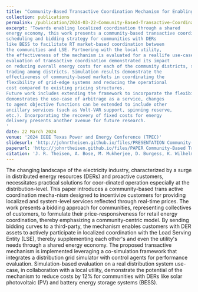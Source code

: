 ```yaml
---
title: "Community-Based Transactive Coordination Mechanism for Enabling Grid-Edge Systems"
collection: publications
permalink: /publication/2024-03-22-Community-Based-Transactive-Coordination-Mechanism-for-Enabling-Grid-Edge-Systems
excerpt: 'Towards enabling localized coordination through a shared
energy economy, this work presents a community-based transactive coordination framework. The framework presents a
scheduling and bidding strategy for communities with DERs
like BESS to facilitate RT market-based coordination between
the communities and LSE. Partnering with the local utility,
the effectiveness of the mechanism is evaluated for a reallife use-case implemented using a co-simulation platform. The
evaluation of transactive coordination demonstrated its impact
on reducing overall energy costs for each of the community districts, showcasing the benefits of coordinated energy
trading among districts. Simulation results demonstrate the
effectiveness of community-based markets in coordinating the
flexibility of grid-edge systems and reducing the operational
cost compared to existing pricing structures.
Future work includes extending the framework to incorporate the flexibility of the thermal storage-based resource and deploying the mechanism for field-testing. While this work
demonstrates the use-case of arbitrage as a service, changes
to agent objective functions can be extended to include other
ancillary services (such as Volt-VAR support, spinning reserve,
etc.). Incorporating the recovery of fixed costs for energy
delivery presents another avenue for future research.
'
date: 22 March 2024
venue: '2024 IEEE Texas Power and Energy Conference (TPEC)'
slidesurl: 'http://johnrtheisen.github.io/files/PRESENTATION Community-Based Transactive Coordination Mechanism for Enabling Grid-Edge Systems.pdf'
paperurl: 'http://johnrtheisen.github.io/files/PAPER Community-Based Transactive Coordination Mechanism for Enabling Grid-Edge Systems.pdf'
citation: 'J. R. Theisen, A. Bose, M. Mukherjee, D. Burgess, K. Wilhelm and M. Diedesch, "Community-Based Transactive Coordination Mechanism for Enabling Grid-Edge Systems," 2024 IEEE Texas Power and Energy Conference (TPEC), College Station, TX, USA, 2024, pp. 1-6, doi: 10.1109/TPEC60005.2024.10472237.'
---
```


The changing landscape of the electricity industry, characterized by a surge in distributed energy resources (DERs) and proactive customers, necessitates practical solutions for coor-dinated operation especially at the distribution-level. This paper introduces a community-based trans active coordination mecha-nism designed to incentivize customers for providing localized and system-level services reflected through real-time prices. The work presents a bidding approach for communities, representing collectives of customers, to formulate their price-responsiveness for retail energy coordination, thereby emphasizing a community-centric model. By sending bidding curves to a third-party, the mechanism enables customers with DER assets to actively participate in localized coordination with the Load Serving Entity (LSE), thereby supplementing each other's and even the utility's needs through a shared energy economy. The proposed transactive mechanism is implemented leveraging a co-simulation framework that integrates a distribution grid simulator with control agents for performance evaluation. Simulation-based evaluation on a real distribution system use-case, in collaboration with a local utility, demonstrate the potential of the mechanism to reduce costs by 12% for communities with DERs like solar photovoltaic (PV) and battery energy storage systems (BESS).